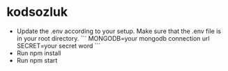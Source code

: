 # kodsozluk
<ul>
  <li>Update the .env according to your setup. Make sure that the .env file is in your root directory.
    ```
      MONGODB=your mongodb connection url
      SECRET=your secret word
    ```
    </li>
  <li>Run npm install</li>
  <li>Run npm start</li>
</ul>
